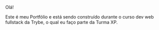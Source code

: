 Olá!

Este é meu Portfólio e está sendo construído durante o curso dev web fullstack da Trybe, o qual eu faço parte da Turma XP.